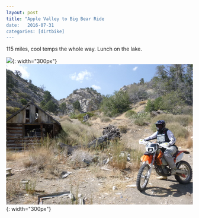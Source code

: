 ```yaml
---
layout: post
title: "Apple Valley to Big Bear Ride
date:   2016-07-31
categories: [dirtbike]
---
```

115 miles, cool temps the whole way. Lunch on the lake.

![](/static/img/rides/mm7_31-16.jpg){: width="300px"}
![](/static/img/rides/mm2_7-31-16.jpg){: width="300px"}

